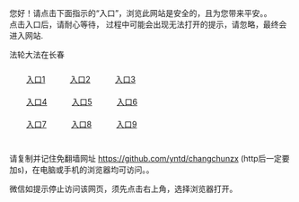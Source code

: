 您好！请点击下面指示的“入口”，浏览此网站是安全的，且为您带来平安。。 <br/>
点击入口后，请耐心等待， 过程中可能会出现无法打开的提示，请忽略，最终会进入网站. </br>

法轮大法在长春<br/>
<div style="padding:10px"><a style="margin:20px" target="_blank" href="https://d1xcjfs0o79k5p.cloudfront.net/2Qpsp?mexvlcz" id="ccLink1" rel="nofollow">入口1</a> <a target="_blank" style="margin:20px" href="https://d3h28an5noafcx.cloudfront.net/2Qpsp?txbzf" id="ccLink2" rel="nofollow">入口2</a> <a style="margin:20px" target="_blank" href="https://d2x9y50wlw8lwe.cloudfront.net/2Qpsp?hamuijc" id="ccLink3" rel="nofollow">入口3</a></div>

<div style="padding:10px" ><a style="margin:20px" target="_blank" href="https://d1xcjfs0o79k5p.cloudfront.net/2Qpsp?mexvlcz" id="ccLink4" rel="nofollow">入口4</a> <a style="margin:20px" href="https://d3h28an5noafcx.cloudfront.net/2Qpsp?txbzf" target="_blank" id="ccLink5" rel="nofollow">入口5</a> <a style="margin:20px" href="https://d2x9y50wlw8lwe.cloudfront.net/2Qpsp?hamuijc" target="_blank" id="ccLink6" rel="nofollow">入口6</a></div>

<div style="padding:10px"><a style="margin:20px" target="_blank" href="https://d1xcjfs0o79k5p.cloudfront.net/2Qpsp?mexvlcz" id="ccLink7" rel="nofollow">入口7</a> <a style="margin:20px" href="https://d3h28an5noafcx.cloudfront.net/2Qpsp?txbzf" target="_blank" id="ccLink8" rel="nofollow">入口8</a> <a style="margin:20px" target="_blank" href="https://d2x9y50wlw8lwe.cloudfront.net/2Qpsp?hamuijc" id="ccLink9" rel="nofollow">入口9</a></div>

<br/>



请复制并记住免翻墙网址 https://github.com/yntd/changchunzx (http后一定要加s)，在电脑或手机的浏览器均可访问。。<br/>

微信如提示停止访问该网页，须先点击右上角，选择浏览器打开。
